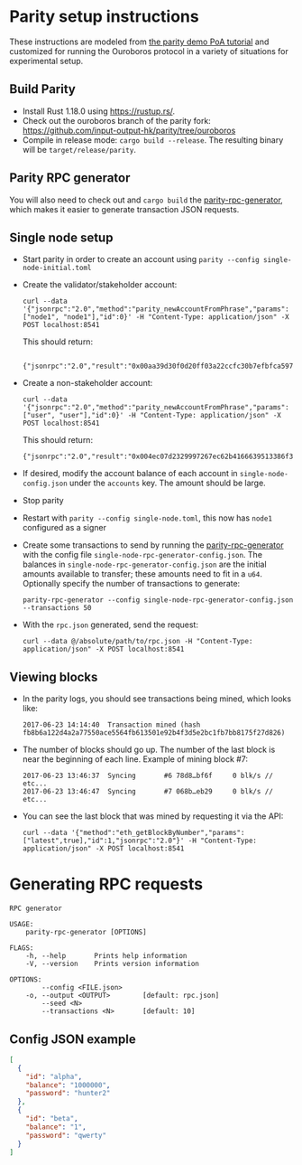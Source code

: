 # Parity setup instructions

These instructions are modeled from [the parity demo PoA
tutorial](https://github.com/paritytech/parity/wiki/Demo-PoA-tutorial) and customized for running
the Ouroboros protocol in a variety of situations for experimental setup.

## Build Parity

- Install Rust 1.18.0 using https://rustup.rs/.
- Check out the ouroboros branch of the parity fork: https://github.com/input-output-hk/parity/tree/ouroboros
- Compile in release mode: `cargo build --release`. The resulting binary will be `target/release/parity`.

## Parity RPC generator

You will also need to check out and `cargo build` the
[parity-rpc-generator](https://github.com/integer32llc/parity-rpc-generator), which makes it easier
to generate transaction JSON requests.

## Single node setup

- Start parity in order to create an account using `parity --config single-node-initial.toml`
- Create the validator/stakeholder account:

    ```
    curl --data '{"jsonrpc":"2.0","method":"parity_newAccountFromPhrase","params":["node1", "node1"],"id":0}' -H "Content-Type: application/json" -X POST localhost:8541
    ```

    This should return:

    ```

    {"jsonrpc":"2.0","result":"0x00aa39d30f0d20ff03a22ccfc30b7efbfca597c2","id":0}
    ```

- Create a non-stakeholder account:

    ```
    curl --data '{"jsonrpc":"2.0","method":"parity_newAccountFromPhrase","params":["user", "user"],"id":0}' -H "Content-Type: application/json" -X POST localhost:8541
    ```

    This should return:

    ```
    {"jsonrpc":"2.0","result":"0x004ec07d2329997267ec62b4166639513386f32e","id":0}
    ```

- If desired, modify the account balance of each account in `single-node-config.json` under the `accounts` key. The amount should be large.
- Stop parity
- Restart with `parity --config single-node.toml`, this now has `node1` configured as a signer
- Create some transactions to send by running the
[parity-rpc-generator](https://github.com/integer32llc/parity-rpc-generator) with the config file `single-node-rpc-generator-config.json`. The balances in `single-node-rpc-generator-config.json`  are the initial amounts available to transfer; these amounts need to fit in a `u64`. Optionally specify the number of transactions to generate:

    ```
    parity-rpc-generator --config single-node-rpc-generator-config.json --transactions 50
    ```

- With the `rpc.json` generated, send the request:

    ```
    curl --data @/absolute/path/to/rpc.json -H "Content-Type: application/json" -X POST localhost:8541
    ```

## Viewing blocks

- In the parity logs, you should see transactions being mined, which looks like:

    ```
    2017-06-23 14:14:40  Transaction mined (hash fb8b6a122d4a2a77550ace5564fb613501e92b4f3d5e2bc1fb7bb8175f27d826)
    ```

- The number of blocks should go up. The number of the last block is near the beginning of each line. Example of mining block #7:

    ```
    2017-06-23 13:46:37  Syncing       #6 78d8…bf6f     0 blk/s // etc...
    2017-06-23 13:46:47  Syncing       #7 068b…eb29     0 blk/s // etc...
    ```

- You can see the last block that was mined by requesting it via the API:

    ```
    curl --data '{"method":"eth_getBlockByNumber","params":["latest",true],"id":1,"jsonrpc":"2.0"}' -H "Content-Type: application/json" -X POST localhost:8541
    ```


# Generating RPC requests

```
RPC generator

USAGE:
    parity-rpc-generator [OPTIONS]

FLAGS:
    -h, --help       Prints help information
    -V, --version    Prints version information

OPTIONS:
        --config <FILE.json>
    -o, --output <OUTPUT>        [default: rpc.json]
        --seed <N>
        --transactions <N>       [default: 10]
```

## Config JSON example

```json
[
  {
    "id": "alpha",
    "balance": "1000000",
    "password": "hunter2"
  },
  {
    "id": "beta",
    "balance": "1",
    "password": "qwerty"
  }
]
```
